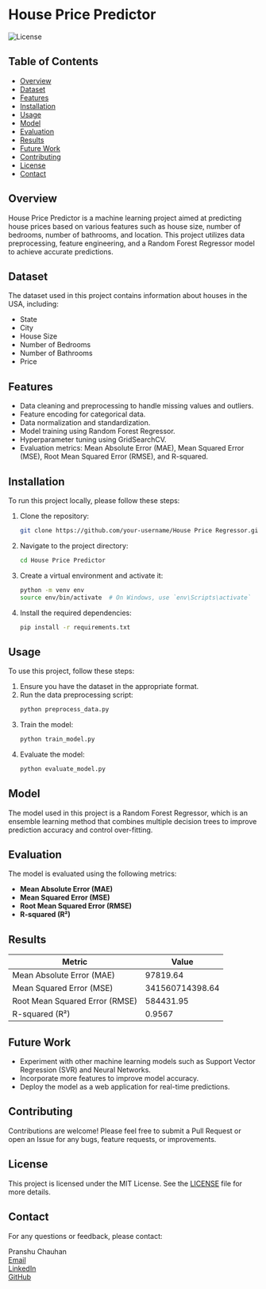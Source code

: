 # House Price Predictor

![License](https://img.shields.io/badge/license-MIT-blue.svg)

## Table of Contents
- [Overview](#overview)
- [Dataset](#dataset)
- [Features](#features)
- [Installation](#installation)
- [Usage](#usage)
- [Model](#model)
- [Evaluation](#evaluation)
- [Results](#results)
- [Future Work](#future-work)
- [Contributing](#contributing)
- [License](#license)
- [Contact](#contact)

## Overview
House Price Predictor is a machine learning project aimed at predicting house prices based on various features such as house size, number of bedrooms, number of bathrooms, and location. This project utilizes data preprocessing, feature engineering, and a Random Forest Regressor model to achieve accurate predictions.

## Dataset
The dataset used in this project contains information about houses in the USA, including:
- State
- City
- House Size
- Number of Bedrooms
- Number of Bathrooms
- Price

## Features
- Data cleaning and preprocessing to handle missing values and outliers.
- Feature encoding for categorical data.
- Data normalization and standardization.
- Model training using Random Forest Regressor.
- Hyperparameter tuning using GridSearchCV.
- Evaluation metrics: Mean Absolute Error (MAE), Mean Squared Error (MSE), Root Mean Squared Error (RMSE), and R-squared.

## Installation
To run this project locally, please follow these steps:

1. Clone the repository:
   ```bash
   git clone https://github.com/your-username/House Price Regressor.git

2. Navigate to the project directory:
   ```bash
   cd House Price Predictor
   ```

3. Create a virtual environment and activate it:
   ```bash
   python -m venv env
   source env/bin/activate  # On Windows, use `env\Scripts\activate`
   ```

4. Install the required dependencies:
   ```bash
   pip install -r requirements.txt
   ```

## Usage
To use this project, follow these steps:

1. Ensure you have the dataset in the appropriate format.
2. Run the data preprocessing script:
   ```bash
   python preprocess_data.py
   ```
3. Train the model:
   ```bash
   python train_model.py
   ```
4. Evaluate the model:
   ```bash
   python evaluate_model.py
   ```

## Model
The model used in this project is a Random Forest Regressor, which is an ensemble learning method that combines multiple decision trees to improve prediction accuracy and control over-fitting.

## Evaluation
The model is evaluated using the following metrics:
- **Mean Absolute Error (MAE)**
- **Mean Squared Error (MSE)**
- **Root Mean Squared Error (RMSE)**
- **R-squared (R²)**

## Results
| Metric         | Value           |
|----------------|-----------------|
| Mean Absolute Error (MAE) | 97819.64      |
| Mean Squared Error (MSE)  | 341560714398.64 |
| Root Mean Squared Error (RMSE) | 584431.95      |
| R-squared (R²)   | 0.9567          |

## Future Work
- Experiment with other machine learning models such as Support Vector Regression (SVR) and Neural Networks.
- Incorporate more features to improve model accuracy.
- Deploy the model as a web application for real-time predictions.

## Contributing
Contributions are welcome! Please feel free to submit a Pull Request or open an Issue for any bugs, feature requests, or improvements.

## License
This project is licensed under the MIT License. See the [LICENSE](LICENSE) file for more details.

## Contact
For any questions or feedback, please contact:

Pranshu Chauhan  
[Email](mailto:pranshu26092003@example.com)  
[LinkedIn](https://www.linkedin.com/in/pranshu-chauhan-72921b231)  
[GitHub](https://github.com/Pranshu-Chauhan)


